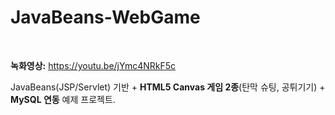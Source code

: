 # JavaBeans-WebGame

<br>

**녹화영상:** https://youtu.be/jYmc4NRkF5c

JavaBeans(JSP/Servlet) 기반 + **HTML5 Canvas 게임 2종**(탄막 슈팅, 공튀기기) + **MySQL 연동** 예제 프로젝트.

